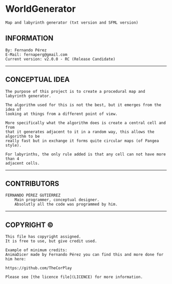 # WorldGenerator
  	Map and labyrinth generator (txt version and SFML version)
## INFORMATION
 	By: Fernando Pérez
 	E-Mail: fernaperg@gmail.com
 	Current version: v2.0.0 - RC (Release Candidate)
***

## CONCEPTUAL IDEA
	
	The purpose of this project is to create a procedural map and labyrinth generator.
	
	The algorithm used for this is not the best, but it emerges from the idea of
  	looking at things from a different point of view.
  
  	More specifically what the algorithm does is create a central cell and from
  	that it generates adjacent to it in a random way, this allows the algorithm to be
  	really fast but in exchange it forms quite circular maps (of Pangea style).
  
  	For labyrinths, the only rule added is that any cell can not have more than 4
  	adjacent cells.
***
	
## CONTRIBUTORS
  
	FERNANDO PÉREZ GUTIÉRREZ
		Main programmer, conceptual designer.
    	Absolutly all the code was programmed by him.
***
 	
## COPYRIGHT ©
 
 	This file has copyright assigned.
 	It is free to use, but give credit used.
	
 	Example of minimum credits:
 	AnimaDicer made by Fernando Pérez you can find this and more done for him here:
 
 	https://github.com/TheCorPlay
	
	Please see [the licence file](LICENCE) for more information.
